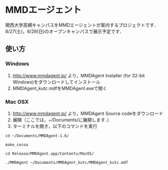 # MMDエージェント
関西大学高槻キャンパスをMMDエージェントが案内するプロジェクトです．
8/27(土)，8/28(日)のオープンキャンパスで展示予定です．

## 使い方
### Windows
1. http://www.mmdagent.jp/
より，MMDAgent Installer (for 32-bit Windows)をダウンロードしてインストール
2. MMDAgent_kutc.mdfをMMDAgent.exeで開く

### Mac OSX
1. http://www.mmdagent.jp/
より，MMDAgent Source codeをダウンロード
2. 展開（ここでは，~/Documents/に展開します．）
3. ターミナルを開き，以下のコマンドを実行

  `cd ~/Documents/MMDAgent-1.6/`

  `make_cocoa`

  `cd Release/MMDAgent.app/Contents/MacOS/`

  `./MMDAgent ~/Documents/MMDAgent_kutc/MMDAgent_kutc.mdf`
